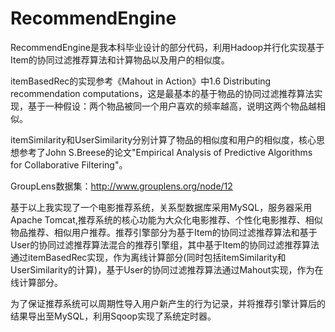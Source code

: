 # RecommendEngine

RecommendEngine是我本科毕业设计的部分代码，利用Hadoop并行化实现基于Item的协同过滤推荐算法和计算物品以及用户的相似度。

itemBasedRec的实现参考《Mahout in Action》中1.6 Distributing recommendation computations，这是最基本的基于物品的协同过滤推荐算法实现，基于一种假设：两个物品被同一个用户喜欢的频率越高，说明这两个物品越相似。

itemSimilarity和UserSimilarity分别计算了物品的相似度和用户的相似度，核心思想参考了John S.Breese的论文"Empirical Analysis of Predictive Algorithms for Collaborative Filtering"。

GroupLens数据集：http://www.grouplens.org/node/12

基于以上我实现了一个电影推荐系统，关系型数据库采用MySQL，服务器采用Apache Tomcat,推荐系统的核心功能为大众化电影推荐、个性化电影推荐、相似物品推荐、相似用户推荐。推荐引擎部分为基于Item的协同过滤推荐算法和基于User的协同过滤推荐算法混合的推荐引擎组，其中基于Item的协同过滤推荐算法通过itemBasedRec实现，作为离线计算部分(同时包括itemSimilarity和UserSimilarity的计算)，基于User的协同过滤推荐算法通过Mahout实现，作为在线计算部分。

为了保证推荐系统可以周期性导入用户新产生的行为记录，并将推荐引擎计算后的结果导出至MySQL，利用Sqoop实现了系统定时器。
